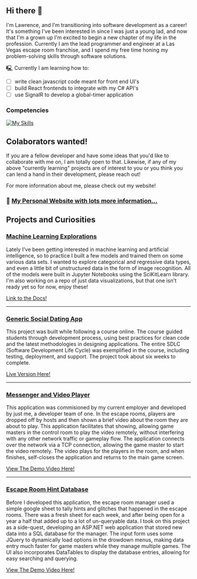 ## Hi there 👋
<p>
  I'm Lawrence, and I'm transitioning into software development as a career! It's something I've been interested in since I was just a young lad, and now that I'm a grown up I'm excited to begin a new chapter of my life in the profession. Currently I am the lead programmer and engineer at a Las Vegas escape room franchise, and I spend my free time honing my problem-solving skills through software solutions. 
</p>
<p>
🖳 Currently I am learning how to:
</p>

 - [ ] write clean javascript code meant for front end UI's
 - [ ] build React frontends to integrate with my C# API's
 - [ ] use SignalR to develop a global-timer application

### Competencies

[![My Skills](https://skillicons.dev/icons?i=cs,dotnet,git,py,angular,html,css,visualstudio,ai,ps,pr)](https://skillicons.dev)



## Colaborators wanted!
<p>If you are a fellow developer and have some ideas that you'd like to collaborate with me on, I am totally open to that. Likewise, if any of my above "currently learning" projects are of interest to you or you think you can lend a hand in their development, please reach out!</p>

For more information about me, please check out my website!
<h3>
  🔗 <a href="https://artllj.com" target="_blank">My Personal Website with lots more information...</a>
</h3>

## Projects and Curiosities
### [Machine Learning Explorations](https://github.com/lorenarms/Machine_Learning)

<p>
Lately I've been getting interested in machine learning and artificial intelligence, so to practice I built a few models and trained them on some various data sets. I wanted to explore categorical and regressive data types, and even a little bit of unstructured data in the form of image recognition. All of the models were built in Jupyter Notebooks using the SciKitLearn library. I'm also working on a repo of just data visualizations, but that one isn't ready yet so for now, enjoy these!
</p>

[Link to the Docs!](https://github.com/lorenarms/Machine_Learning)

---

### [Generic Social Dating App](https://github.com/lorenarms/DatingApp2023)

<p>
  This project was built while following a course online. The course guided students through development process, using best practices for clean code and the latest methodologies in designing applications. The entire SDLC (Software Development Life Cycle) was exemplified in the course, including testing, deployment, and support. The project took about six weeks to complete. 
</p>

[Live Version Here!](https://datingapp-lorenarms.fly.dev)

---

### [Messenger and Video Player](https://github.com/lorenarms/PanIQVideoPlayer_V2)

<p>
This application was commisioned by my current employer and developed by just me, a developer team of one. In the escape rooms, players are dropped off by hosts and then shown a brief video about the room they are about to play. This application facilitates that showing, allowing game masters in the control room to play the video remotely, without interfering with any other network traffic or gameplay flow. The application connects over the network via a TCP connection, allowing the game master to start the video remotely. The video plays for the players in the room, and when finishes, self-closes the application and returns to the main game screen.
</p>

[View The Demo Video Here!](https://www.youtube.com/watch?v=Q7Q1f1BY-rs)

---

### [Escape Room Hint Database](https://github.com/lorenarms/PanIQ_HintDB)

<p>
Before I developed this application, the escape room manager used a simple google sheet to tally hints and glitches that happened in the escape rooms. There was a fresh sheet for each week, and after being open for a year a half that added up to a lot of un-queryable data. I took on this project as a side-quest, developing an ASP.NET web application that stored new data into a SQL database for the manager. The input form uses some JQuery to dynamically load options in the drowdown menus, making data entry much faster for game masters while they manage multiple games. The UI also incorporates DataTables to display the database entries, allowing for easy searching and querying. 
</p>

[View The Demo Video Here!](https://www.youtube.com/watch?v=eOAyYExhRh4)
